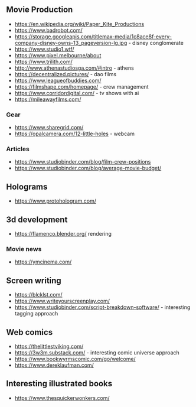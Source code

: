 ## Movie Production

- https://en.wikipedia.org/wiki/Paper_Kite_Productions
- https://www.badrobot.com/
- https://storage.googleapis.com/titlemax-media/1c8ace8f-every-company-disney-owns-13_pageversion-lg.jpg - disney conglomerate
- https://www.studio1.wtf/
- https://www.pixel.melbourne/about
- https://www.trilith.com/
- http://www.athenastudiosga.com/#intro - athens
- https://decentralized.pictures/ - dao films
- https://www.leagueofbuddies.com/
- https://filmshape.com/homepage/ - crew management
- https://www.corridordigital.com/ - tv shows with ai
- https://mileawayfilms.com/

### Gear

- https://www.sharegrid.com/
- https://opalcamera.com/12-little-holes - webcam

### Articles

- https://www.studiobinder.com/blog/film-crew-positions
- https://www.studiobinder.com/blog/average-movie-budget/

## Holograms

- https://www.protohologram.com/

## 3d development

- https://flamenco.blender.org/ rendering

### Movie news

- https://ymcinema.com/

## Screen writing

- https://blcklst.com/
- https://www.writeyourscreenplay.com/
- https://www.studiobinder.com/script-breakdown-software/ - interesting tagging approach

## Web comics

- https://thelittlestviking.com/
- https://3w3m.substack.com/ - interesting comic universe approach
- https://www.bookwyrmscomic.com/go/welcome/
- https://www.dereklaufman.com/


## Interesting illustrated books

- https://www.thesquickerwonkers.com/
